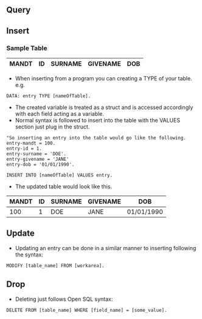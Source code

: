 ## Query

## Insert
### Sample Table
|MANDT|ID|SURNAME|GIVENAME|DOB|
|-----|--|-------|--------|---|

* When inserting from a program you can creating a TYPE of your table. e.g.
```ABAP
DATA: entry TYPE [nameOfTable].
```
* The created variable is treated as a struct and is accessed accordingly with each field acting
as a variable.
* Normal syntax is followed to insert into the table with the VALUES section just plug in the struct.

```ABAP
"So inserting an entry into the table would go like the following.
entry-mandt = 100.
entry-id = 1.
entry-surname = 'DOE'.
entry-givename = 'JANE'
entry-dob = '01/01/1990'.

INSERT INTO [nameOfTable] VALUES entry.
```
* The updated table would look like this.

|MANDT|ID|SURNAME|GIVENAME|DOB|
|-----|--|-------|--------|---|
| 100|1|DOE|JANE| 01/01/1990|

## Update
* Updating an entry can be done in a similar manner to inserting following the syntax:
```ABAP
MODIFY [table_name] FROM [workarea].
```

## Drop
* Deleting just follows Open SQL syntax:
```ABAP
DELETE FROM [table_name] WHERE [field_name] = [some_value].
```

